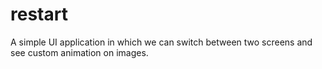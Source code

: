 # restart
A simple UI application in which we can switch between two screens and see custom animation on images.
